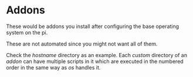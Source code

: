 # Addons
These would be addons you install after configuring the base operating system on the pi.

These are not automated since you might not want all of them.

Check the _hostname_ directory as an example. Each _custom_ directory of an _addon_ can have multiple scripts in it which are executed in the numbered order in the same way as _os_ handles it.